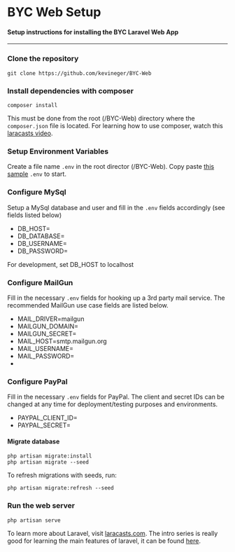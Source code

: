 # BYC Web Setup
#### Setup instructions for installing the BYC Laravel Web App
---
### Clone the repository
```
git clone https://github.com/kevineger/BYC-Web
```
### Install dependencies with composer
```
composer install
```
This must be done from the root (/BYC-Web) directory where the `composer.json` file is located. For learning how to use composer, watch this [laracasts video](https://laracasts.com/series/laravel-5-fundamentals/episodes/1).

### Setup Environment Variables
Create a file name `.env` in the root director (/BYC-Web). Copy paste [this sample](https://raw.githubusercontent.com/laravel/laravel/master/.env.example) `.env` to start.

### Configure MySql
Setup a MySql database and user and fill in the `.env` fields accordingly (see fields listed below)
- DB_HOST=
- DB_DATABASE=
- DB_USERNAME=
- DB_PASSWORD=

For development, set DB_HOST to localhost

### Configure MailGun
Fill in the necessary `.env` fields for hooking up a 3rd party mail service. The recommended MailGun use case fields are listed below.
- MAIL_DRIVER=mailgun
- MAILGUN_DOMAIN=
- MAILGUN_SECRET=
- MAIL_HOST=smtp.mailgun.org
- MAIL_USERNAME=
- MAIL_PASSWORD=
- 
### Configure PayPal
Fill in the necessary `.env` fields for PayPal. The client and secret IDs can be changed at any time for deployment/testing purposes and environments.
- PAYPAL_CLIENT_ID=
- PAYPAL_SECRET=

#### Migrate database
```
php artisan migrate:install
php artisan migrate --seed
```
To refresh migrations with seeds, run:
```
php artisan migrate:refresh --seed
```
### Run the web server
```
php artisan serve
```
To learn more about Laravel, visit [laracasts.com](http://laracasts.com). The intro series is really good for learning the main features of laravel, it can be found [here](https://laracasts.com/series/laravel-5-fundamentals).
